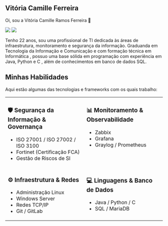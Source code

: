 ## Vitória Camille Ferreira

Oi, sou a Vitória Camille Ramos Ferreira 👋

<a href="https://www.linkedin.com/in/vitória-ferreira-04754120a" target="_blank"><img src="https://img.shields.io/badge/-LinkedIn-%230077B5?style=for-the-badge&logo=linkedin&logoColor=white" target="_blank"></a>
<a href="mailto:camillevrf2002@gmail.com"><img src="https://img.shields.io/badge/-Gmail-%23333?style=for-the-badge&logo=gmail&logoColor=white" target="_blank"></a>

Tenho 22 anos, sou uma profissional de TI dedicada às áreas de infraestrutura, monitoramento e segurança da informação. Graduanda em Tecnologia da Informação e Comunicação e com formação técnica em Informática , possuo uma base sólida em programação com experiência em Java, Python e C , além de conhecimentos em banco de dados SQL.

## Minhas Habilidades

Aqui estão algumas das tecnologias e frameworks com os quais trabalho:

<table>
<tr> 
<td valign="top" width="50%">
<h3>🛡️ Segurança da Informação & Governança</h3>
<ul>
<li>ISO 27001 / ISO 27002 / ISO 3100 </li>

<li>Fortinet (Certificação FCA) </li>

<li>Gestão de Riscos de SI </li>




</ul>
</td>
<td valign="top" width="50%">
<h3>📊 Monitoramento & Observabilidade</h3>
<ul>
<li>Zabbix </li>

<li>Grafana </li>

<li>Graylog / Prometheus </li>


</ul>
</td>
</tr>
<tr>
<td valign="top" width="50%">
<h3>⚙️ Infraestrutura & Redes</h3>
<ul>
<li>Administração Linux </li>

<li>Windows Server </li>

<li>Redes TCP/IP </li>

<li>Git / GitLab </li>


</ul>
</td>
<td valign="top" width="50%">
<h3>💻 Linguagens & Banco de Dados</h3>
<ul>
<li>Java / Python / C </li>

<li>SQL / MariaDB </li>


</ul>
</td>
</tr>
</table>

